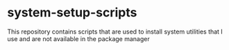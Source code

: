 # system-setup-scripts
This repository contains scripts that are used to install system utilities that I use and are not available in the package manager

